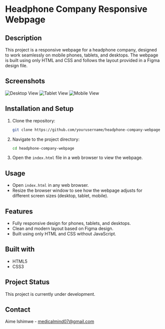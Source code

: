 # Headphone Company Responsive Webpage
## Description
This project is a responsive webpage for a headphone company, designed to work seamlessly on mobile phones, tablets, and desktops. The webpage is built using only HTML and CSS and follows the layout provided in a Figma design file.
## Screenshots
![Desktop View](path_to_desktop_screenshot.png)
![Tablet View](path_to_tablet_screenshot.png)
![Mobile View](path_to_mobile_screenshot.png)
## Installation and Setup

1. Clone the repository:
    ```bash
    git clone https://github.com/yourusername/headphone-company-webpage.git
    ```

2. Navigate to the project directory:
    ```bash
    cd headphone-company-webpage
    ```

3. Open the `index.html` file in a web browser to view the webpage.
## Usage
- Open `index.html` in any web browser.
- Resize the browser window to see how the webpage adjusts for different screen sizes (desktop, tablet, mobile).
## Features
- Fully responsive design for phones, tablets, and desktops.
- Clean and modern layout based on Figma design.
- Built using only HTML and CSS without JavaScript.
## Built with
- HTML5
- CSS3
## Project Status
This project is currently under development.
## Contact
Aime Ishimwe - [medicalmind07@gmail.com](mailto:medicalmind07@gmail.com)
